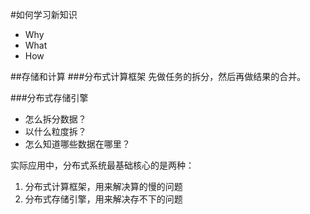 #如何学习新知识
- Why 
- What 
- How

##存储和计算
###分布式计算框架
先做任务的拆分，然后再做结果的合并。

###分布式存储引擎
- 怎么拆分数据？
- 以什么粒度拆？
- 怎么知道哪些数据在哪里？

实际应用中，分布式系统最基础核心的是两种：
1. 分布式计算框架，用来解决算的慢的问题 
2. 分布式存储引擎，用来解决存不下的问题